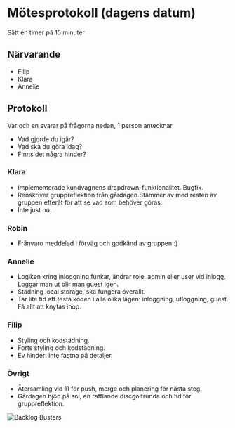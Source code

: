 # Mötesprotokoll (dagens datum)

Sätt en timer på 15 minuter

## Närvarande

-   Filip
-   Klara
-   Annelie

## Protokoll

Var och en svarar på frågorna nedan, 1 person antecknar

-   Vad gjorde du igår?
-   Vad ska du göra idag?
-   Finns det några hinder?

### Klara

-   Implementerade kundvagnens dropdrown-funktionalitet. Bugfix.
-   Renskriver gruppreflektion från gårdagen.Stämmer av med resten av gruppen efteråt för att se vad som behöver göras. 
-   Inte just nu.

### Robin

-  Frånvaro meddelad i förväg och godkänd av gruppen :)

### Annelie
-  Logiken kring inloggning funkar, ändrar role. admin eller user vid inlogg. Loggar man ut blir man guest igen.
-  Städning local storage, ska fungera överallt. 
-  Tar lite tid att testa koden i alla olika lägen: inloggning, utloggning, guest. Få allt att knytas ihop.

### Filip
-  Styling och kodstädning.
-  Forts styling och kodstädning.
-  Ev hinder: inte fastna på detaljer.


### Övrigt

-  Återsamling vid 11 för push, merge och planering för nästa steg.
-  Gårdagen bjöd på sol, en rafflande discgolfrunda och tid för gruppreflektion.

![Backlog Busters](resources/backlog-busters.jpg)
